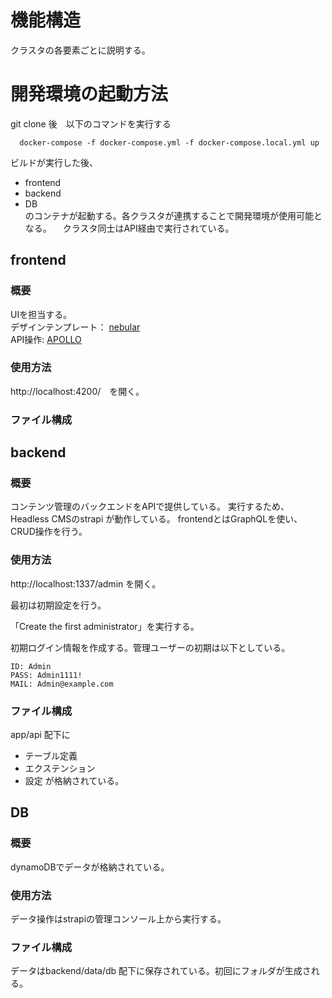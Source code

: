 # 機能構造
  クラスタの各要素ごとに説明する。

# 開発環境の起動方法

  git clone 後　以下のコマンドを実行する

  ```
    docker-compose -f docker-compose.yml -f docker-compose.local.yml up 
  ```

  ビルドが実行した後、
  - frontend
  - backend
  - DB  
  のコンテナが起動する。各クラスタが連携することで開発環境が使用可能となる。
　クラスタ同士はAPI経由で実行されている。

## frontend


### 概要

  UIを担当する。  
  デザインテンプレート： [nebular](https://akveo.github.io/nebular/docs/getting-started/what-is-nebular#what-is-nebular)  
  API操作: [APOLLO](https://www.apollographql.com/docs/) 



### 使用方法

http://localhost:4200/　を開く。

### ファイル構成

## backend

### 概要
  コンテンツ管理のバックエンドをAPIで提供している。
  実行するため、Headless CMSのstrapi が動作している。
  frontendとはGraphQLを使い、CRUD操作を行う。

### 使用方法
http://localhost:1337/admin
を開く。

最初は初期設定を行う。

「Create the first administrator」を実行する。

初期ログイン情報を作成する。管理ユーザーの初期は以下としている。
```
ID: Admin
PASS: Admin1111!
MAIL: Admin@example.com
```

### ファイル構成

 app/api
 配下に
  - テーブル定義
  - エクステンション
  - 設定
  が格納されている。


## DB

### 概要
  dynamoDBでデータが格納されている。

### 使用方法
  データ操作はstrapiの管理コンソール上から実行する。

### ファイル構成
  データはbackend/data/db 配下に保存されている。初回にフォルダが生成される。

